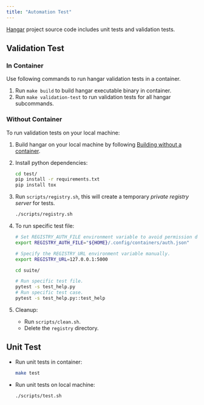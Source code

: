 ```yaml
---
title: "Automation Test"
---
```


[Hangar](https://github.com/cnrancher/hangar) project source code includes unit tests and validation tests.

## Validation Test

### In Container

Use following commands to run hangar validation tests in a container.

1. Run `make build` to build hangar executable binary in container.
1. Run `make validation-test` to run validation tests for all hangar subcommands.

### Without Container

To run validation tests on your local machine:

1. Build hangar on your local machine by following [Building without a container](/docs/v1.8/dev/build).
1. Install python dependencies:

    ```sh
    cd test/
    pip install -r requirements.txt
    pip install tox
    ```

1. Run `scripts/registry.sh`, this will create a temporary *private registry server* for tests.

    ```sh
    ./scripts/registry.sh
    ```

1. To run specific test file:

    ```sh
    # Set REGISTRY_AUTH_FILE environment variable to avoid permission denied error during tests.
    export REGISTRY_AUTH_FILE="${HOME}/.config/containers/auth.json"

    # Specify the REGISTRY_URL environment variable manually.
    export REGISTRY_URL=127.0.0.1:5000

    cd suite/

    # Run specific test file.
    pytest -s test_help.py
    # Run specific test case.
    pytest -s test_help.py::test_help
    ```

1. Cleanup:

    - Run `scripts/clean.sh`.
    - Delete the `registry` directory.

## Unit Test

- Run unit tests in container:

    ```bash
    make test
    ```
- Run unit tests on local machine:

    ```bash
    ./scripts/test.sh
    ```
